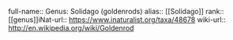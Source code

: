 

full-name:: Genus: Solidago (goldenrods)
alias:: [[Solidago]]
rank:: [[genus]]iNat-url:: https://www.inaturalist.org/taxa/48678
wiki-url:: http://en.wikipedia.org/wiki/Goldenrod